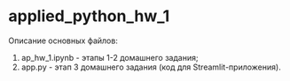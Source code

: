 # applied_python_hw_1
Описание основных файлов:
1) ap_hw_1.ipynb - этапы 1-2 домашнего задания;
2) app.py - этап 3 домашнего задания (код для Streamlit-приложения).
